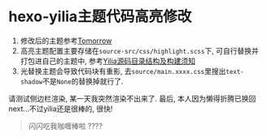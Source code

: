 # hexo-yilia主题代码高亮修改

1. 修改后的主题参考[Tomorrow](https://github.com/chriskempson/tomorrow-theme)
2. 高亮主题配置主要存储在`source-src/css/highlight.scss`下, 可自行替换并打包进自己的主题中, 参考[Yilia源码目录结构及构建须知](https://github.com/litten/hexo-theme-yilia/wiki/Yilia源码目录结构及构建须知)
3. 光替换主题会导致代码块有重影, 去`source/main.xxxx.css`里搜出`text-shadow`不是`None`的替换掉就行了.

请测试侧边栏渲染, 某一天我突然渲染不出来了. 
最后, 本人因为懒得折腾已换回next...不过yilia还是很棒的, 很快!
> 闪闪吃我咖喱棒啦 ????
